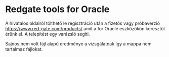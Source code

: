 # Redgate tools for Oracle

A hivatalos oldalról tölthető le regisztráció után a fizetős vagy próbaverzió https://www.red-gate.com/products/ amit a for Oracle eszközökön keresztül érünk el. A telepítést egy varázsló segíti.

Sajnos nem volt fájl alapú eredménye a vizsgálatnak így a mappa nem tartalmaz fájlokat.